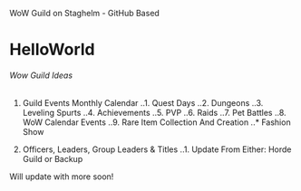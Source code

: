 WoW Guild on Staghelm - GitHub Based

# HelloWorld 

###### Wow Guild Ideas

1. Guild Events Monthly Calendar
..1. Quest Days
..2. Dungeons
..3. Leveling Spurts
..4. Achievements
..5. PVP
..6. Raids
..7. Pet Battles
..8. WoW Calendar Events
..9. Rare Item Collection And Creation
..* Fashion Show

2. Officers, Leaders, Group Leaders & Titles
..1. Update From Either: Horde Guild or Backup

Will update with more soon! 
